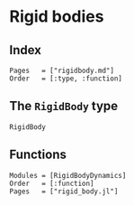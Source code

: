 # Rigid bodies

## Index
```@index
Pages   = ["rigidbody.md"]
Order   = [:type, :function]
```

## The `RigidBody` type
```@docs
RigidBody
```

## Functions
```@autodocs
Modules = [RigidBodyDynamics]
Order   = [:function]
Pages   = ["rigid_body.jl"]
```
